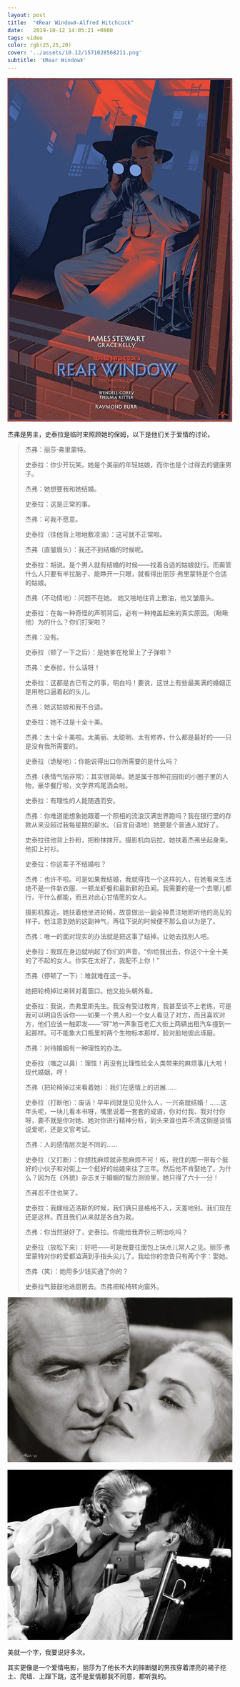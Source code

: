 ```yaml
---
layout: post
title:  "《Rear Window》-Alfred Hitchcock"
date:   2019-10-12 14:05:21 +0800
tags: video
color: rgb(25,25,20)
cover: '../assets/10.12/1571028568211.png'
subtitle: '《Rear Window》'
---
```


![1571028597601](/assets/10.12/1571028597601.png)

杰弗是男主，史泰拉是临时来照顾她的保姆，以下是他们关于爱情的讨论。

> 杰弗：丽莎·弗里蒙特。
>
> 史泰拉：你少开玩笑。她是个美丽的年轻姑娘，而你也是个过得去的健康男子。
>
> 杰弗：她想要我和她结婚。
>
> 史泰拉：这是正常的事。
>
> 杰弗：可我不愿意。
>
> 史泰拉（往他背上啪地敷凉油）：这可就不正常啦。
>
> 杰弗（直皱眉头）：我还不到结婚的时候呢。
>
> 史泰拉：胡说。是个男人就有结婚的时候——找着合适的姑娘就行。而甭管什么人只要有半拉脑子、能睁开一只眼，就看得出丽莎·弗里蒙特是个合适的姑娘。
>
> 杰弗（不动情地）：问题不在她。
> 她又啪地往背上敷油，他又皱眉头。
>
> 史泰拉：在每一种奇怪的声明背后，必有一种掩盖起来的真实原因。（瞅瞅他）为的什么？你们打架啦？
>
> 杰弗：没有。
>
> 史泰拉（顿了一下之后）：是她爹在枪里上了子弹啦？
>
> 杰弗：史泰拉，什么话呀！
>
> 史泰拉：这都是古已有之的事，明白吗！要说，这世上有些最美满的婚姻正是用枪口逼着起的头儿。
>
> 杰弗：她这姑娘和我不合适。
>
> 史泰拉：她不过是十全十美。
>
> 杰弗：太十全十美啦。太美丽、太聪明、太有修养，什么都是最好的——只是没有我所需要的。
>
> 史泰拉（诡秘地）：你能说得出口你所需要的是什么吗？
>
> 杰弗（表情气恼非常）：其实很简单。她是属于那种花园街的小圈子里的人物，豪华餐厅啦，文学界鸡尾洒会啦。
>
> 史泰拉：有理性的人能随遇而安。
>
> 杰弗：你难道能想象她跟着一个照相的流浪汉满世界跑吗？我在银行里的存款从来没超过我每星期的薪水。（自言自语地）她要是个普通人就好了。
>
> 史泰拉往他背上扑粉，把粉抹抹开。摄影机向后拉，她扶着杰弗坐起身来。他扣上衬衫。
>
> 史泰拉：你这辈子不结婚啦？
>
> 杰弗：也许不啦。可是如果我结婚，我就得找一个这样的人，在她看来生活绝不是一件新衣服、一顿龙虾餐和最新鲜的丑闻。我需要的是一个去哪儿都行，干什么都能，而且对此心甘情愿的女人。
>
> 摄影机推近。她扶着他坐进轮椅，故意做出一副全神贯注地聆听他的高见的样子。他注意到她的这副神气，再往下说的时候便不那么自以为是了。
>
> 杰弗：唯一的面对现实的办法就是把这事了结掉。让她去找别人吧。
>
> 史泰拉：我现在身边就响起了你们的声音。“你给我出去，你这个十全十美的了不起的女人。你实在太好了，我配不上你！”
>
> 杰弗（停顿了一下）：难就难在这一手。
>
> 她把轮椅掉过来转对着窗口。他又抬头朝外看。
>
> 史泰拉：我说，杰弗里斯先生。我没有受过教育，我甚至谈不上老练，可是我可以明自告诉你——如果一个男人和一个女人看见了对方，而且喜欢对方，他们应该一触即发——“砰”地一声象百老汇大街上两辆出租汽车撞到一起那样。可不能象大口瓶里的两个生物标本那样，脸对脸地彼此琢磨。
>
> 杰弗：对待婚姻有一种理性的办法。
>
> 史泰拉（嗤之以鼻）：理性！再没有比理性给全人类带来的麻烦事儿大啦！现代婚姻，哼！
>
> 杰弗（把轮椅掉过来看着她）：我们在感情上的进展……
>
> 史泰拉（打断他）：废话！早年间就是见见什么人，一兴奋就结婚！……这年头呢，一块儿看本书呀，嘴里说着一套套的成语，你对付我、我对付你呀，要不就是你对她、她对你进行精神分析，到头来谁也弄不清这倒是谈情说爱呢，还是文官考试。
>
> 杰弗：人的感情层次是不同的……
>
> 史泰拉（又打断）：你想找麻烦就非惹麻烦不可！咳，我住的那一带有个挺好的小伙子和对街上一个挺好的姑娘来往了三年。然后他不肯娶她了。为什么？因为在《外貌》杂志关于婚姻的智力测验里，她只得了六十一分！
>
> 杰弗忍不住也笑了。
>
> 史泰拉：我嫁给迈洛斯的时候，我们俩只是格格不入，天差地别。我们现在还是这样。而且我们从来就是各自为政。
>
> 杰弗：你当然挺好了，史泰拉。你能给我弄份三明治吃吗？
>
> 史泰拉（放松下来）：好吧——可是我要往面包上抹点儿常人之见。丽莎·弗里蒙特对你的爱都溢满到手指头尖儿了。我给你的忠告只有两个字：娶她。
>
> 杰弗（笑）：她用多少钱买通了你的？
>
> 史泰拉气鼓鼓地进厨房去。杰弗把轮椅转向窗外。
>
> 

![1571028072890](/assets/10.12/1571028072890.png)

![1571028125254](/assets/10.12/1571028125254.png)

美就一个字，我要说好多次。

其实更像是一个爱情电影，丽莎为了他长不大的摔断腿的男孩穿着漂亮的裙子挖土、爬墙、上蹿下跳，这不是爱情那我不同意，都听我的。